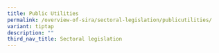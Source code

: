 ```yaml
---
title: Public Utilities
permalink: /overview-of-sira/sectoral-legislation/publicutilities/
variant: tiptap
description: ""
third_nav_title: Sectoral legislation
---
```


